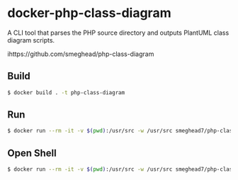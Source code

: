 # docker-php-class-diagram

A CLI tool that parses the PHP source directory and outputs PlantUML class diagram scripts.

ihttps://github.com/smeghead/php-class-diagram

## Build

```bash
$ docker build . -t php-class-diagram
```

## Run

```bash
$ docker run --rm -it -v $(pwd):/usr/src -w /usr/src smeghead7/php-class-diagram bash -c 'php-class-diagram php-source-directory | plantuml -pipe -tpng > class-dialog.png'
```

## Open Shell

```bash
$ docker run --rm -it -v $(pwd):/usr/src -w /usr/src smeghead7/php-class-diagram bash
```
